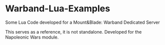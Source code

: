 # Warband-Lua-Examples
Some Lua Code developed for a Mount&amp;Blade: Warband Dedicated Server

This serves as a reference, it is not standalone. Developed for the Napoleonic Wars module.
